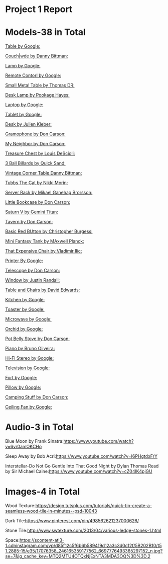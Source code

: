 # Project 1 Report

# Models-38 in Total

[Table by Google:](https://poly.google.com/view/fdtYBOniyxa)

[Couch|wde by Danny Bittman:](https://poly.google.com/view/7Q_Ab2HLll1)

[Lamp by Google:](https://poly.google.com/view/aurlA5vCous)

[Remote Contorl by Google:](https://poly.google.com/view/5pcD_YZujab)

[Small Metal Table by Thomas DR:](https://poly.google.com/view/3HuEZJbjgOJ)

[Desk Lamp by Pookage Hayes:](https://poly.google.com/view/0_FDq_UjWHp)

[Laptop by Google:](https://poly.google.com/view/csEfSvMgyOw)

[Tablet by Google:](https://poly.google.com/view/2LxocCCiDy-)

[Desk by Julien Kleber:](https://poly.google.com/view/5kPLN9W15qj)

[Gramophone by Don Carson:](https://poly.google.com/view/9MZ0sCt1REv)

[My Neighbor by Don Carson:](https://poly.google.com/view/cekm2HcWMwD)

[Treasure Chest by Louis DeScioli:](https://poly.google.com/view/f7SU-dO1FG7)

[3 Ball Billards by Quick Sand:](https://poly.google.com/view/1DEXg34OJ83)

[Vintage Corner Table Danny Bittman:](https://poly.google.com/view/7IxmR5JQXyC)

[Tubbs The Cat by Nikki Morin:](https://poly.google.com/view/2iwlJG9K-ym)

[Server Rack by Mikael Ganehag Brorsson:](https://poly.google.com/view/60s93Adyxvj)

[Little Bookcase by Don Carson:](https://poly.google.com/view/74tXfxoDB9b)

[Saturn V by Gemini Titan:](https://poly.google.com/view/cnhEejzpYLG)

[Tavern by Don Carson:](https://poly.google.com/view/2twvfQfSlHB)

[Basic Red BUtton by Christopher Burgess:](https://poly.google.com/view/4sacC8YcLmI)

[Mini Fantasy Tank by MAxwell Planck:](https://poly.google.com/view/4XjRDOSpazi)

[That Expensive Chair by Vladimir Ilic:](https://poly.google.com/view/5osCtu2pLwv)

[Printer By Google:](https://poly.google.com/view/7NKDv75jVeg)

[Telescope by Don Carson:](https://poly.google.com/view/3HJCpDzBQEw)

[Window by Justin Randall:](https://poly.google.com/view/dwBpM-aSA_t)

[Table and Chairs by David Edwards:](https://poly.google.com/view/8YCrudS_CF9)

[Kitchen by Google:](https://poly.google.com/view/7J_ua1Ho1Gt)

[Toaster by Google:](https://poly.google.com/view/edIkWKMV1Wf)

[Microwave by Google:](https://poly.google.com/view/0YYExMzwX0V)

[Orchid by Google:](https://poly.google.com/view/59BuDmuEYIZ)

[Pot Belly Stove by Don Carson:](https://poly.google.com/view/4Zpt6uhxBAC)

[Piano by Bruno Oliveira:](https://poly.google.com/view/5vbJ5vildOq)

[Hi-Fi Stereo by Google:](https://poly.google.com/view/3N5cUYDN30g)

[Television by Google:](https://poly.google.com/view/6Fa29JN3A3F)

[Fort by Google:](https://poly.google.com/view/b_UDhVGwfY8)

[Pillow by Google:](https://poly.google.com/view/f60emm1Xkas)

[Camping Stuff by Don Carson:](https://poly.google.com/view/3GSiSGRuyfT)

[Ceiling Fan by Google:](https://poly.google.com/view/evjKlG1pgr-)

# Audio-3 in Total
Blue Moon by Frank Sinatra:https://www.youtube.com/watch?v=6vr0amOKCHo

Sleep Away by Bob Acri:https://www.youtube.com/watch?v=I6PHgtdxFrY

Interstellar-Do Not Go Gentle Into That Good Night by Dylan Thomas Read by Sir Michael Caine:https://www.youtube.com/watch?v=cZ04lK4pjGU

# Images-4 in Total

Wood Texture:https://design.tutsplus.com/tutorials/quick-tip-create-a-seamless-wood-tile-in-minutes--psd-10043

Dark Tile:https://www.pinterest.com/pin/498562621237000626/

Stone Tile:http://www.swtexture.com/2013/04/various-ledge-stones-1.html

Space:https://scontent-atl3-1.cdninstagram.com/vp/d85f12c5f6b6b589419d12a3c3d0c12f/5B202B10/t51.2885-15/e35/17076358_246165359177562_6697776493365297152_n.jpg?se=7&ig_cache_key=MTQ2MTU4OTQxNjExNTA3MDA3OQ%3D%3D.2
